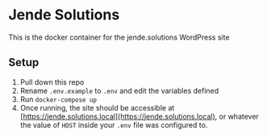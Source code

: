 # Jende Solutions

This is the docker container for the jende.solutions WordPress site

## Setup

1. Pull down this repo
2. Rename `.env.example` to `.env` and edit the variables defined
3. Run `docker-compose up`
4. Once running, the site should be accessible at [https://jende.solutions.local](https://jende.solutions.local), or whatever the value of `HOST` inside your `.env` file was configured to.
